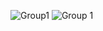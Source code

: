 ![Group1](https://user-images.githubusercontent.com/38166489/93093889-d8382a00-f6be-11ea-88eb-03626c5d8f6a.png)
![Group 1](https://user-images.githubusercontent.com/38166489/96145323-b67ecc80-0f22-11eb-8b33-16cb5fe68921.png)


<!--
**embeddedalpha/embeddedalpha** is a ✨ _special_ ✨ repository because its `README.md` (this file) appears on your GitHub profile.

Here are some ideas to get you started:

- 🔭 I’m currently working on ...
- 🌱 I’m currently learning ...
- 👯 I’m looking to collaborate on ...
- 🤔 I’m looking for help with ...
- 💬 Ask me about ...
- 📫 How to reach me: ...
- 😄 Pronouns: ...
- ⚡ Fun fact: ...
-->
